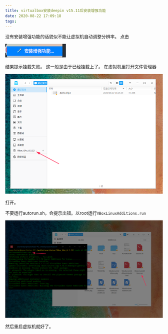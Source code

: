 ```yaml
---
title: virtualbox安装deepin v15.11后安装增强功能
date: 2020-08-22 17:09:18
tags:
---
```


没有安装增强功能的话貌似不能让虚拟机自动调整分辨率。
点击

![在这里插入图片描述](virtualbox安装deepin%20v15.11后安装增强功能/20200822170258763.png)

结果提示挂载失败。
这一般是由于已经挂载上了。
在虚拟机里打开文件管理器

![在这里插入图片描述](virtualbox安装deepin%20v15.11后安装增强功能/2020082217052050.png)

打开。

不要运行autorun.sh，会提示出错。以root运行`VBoxLinuxAdditions.run`

![在这里插入图片描述](virtualbox安装deepin%20v15.11后安装增强功能/2020082217082673.png)

然后重启虚拟机就好了。
